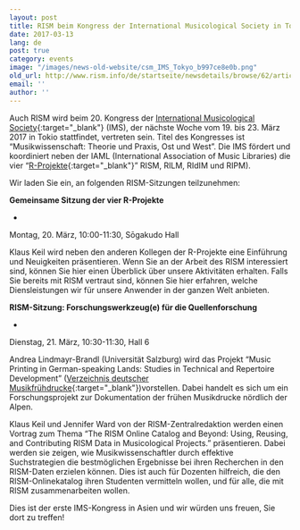 ```yaml
---
layout: post
title: RISM beim Kongress der International Musicological Society in Tokio
date: 2017-03-13
lang: de
post: true
category: events
image: "/images/news-old-website/csm_IMS_Tokyo_b997ce8e0b.png"
old_url: http://www.rism.info/de/startseite/newsdetails/browse/62/article/64/rism-at-the-international-musicological-society-congress-in-tokyo.html
email: ''
author: ''
---
```


Auch RISM wird beim 20. Kongress der [International Musicological Society](http://ims2017-tokyo.org/){:target="_blank"} (IMS), der nächste Woche vom 19. bis 23. März 2017 in Tokio stattfindet, vertreten sein. Titel des Kongresses ist “Musikwissenschaft: Theorie und Praxis, Ost und West”. Die IMS fördert und koordiniert neben der IAML (International Association of Music Libraries) die vier “[R-Projekte](http://www.r-musicprojects.org/){:target="_blank"}” RISM, RILM, RIdIM und RIPM).

Wir laden Sie ein, an folgenden RISM-Sitzungen teilzunehmen:

**Gemeinsame Sitzung der vier R-Projekte**

-

Montag, 20. März, 10:00-11:30, Sōgakudo Hall


Klaus Keil wird neben den anderen Kollegen der R-Projekte eine Einführung und Neuigkeiten präsentieren. Wenn Sie an der Arbeit des RISM interessiert sind, können Sie hier einen Überblick über unsere Aktivitäten erhalten. Falls Sie bereits mit RISM vertraut sind, können Sie hier erfahren, welche Diensleistungen wir für unsere Anwender in der ganzen Welt anbieten.

**RISM-Sitzung: Forschungswerkzeug(e) für die Quellenforschung**

-

Dienstag, 21. März, 10:30-11:30, Hall 6


Andrea Lindmayr-Brandl (Universität Salzburg) wird das Projekt “Music Printing in German-speaking Lands: Studies in Technical and Repertoire Development” ([Verzeichnis deutscher Musikfrühdrucke](http://www.vdm16.sbg.ac.at/db/music_prints.php?content=project_description&menu=0){:target="_blank"})vorstellen. Dabei handelt es sich um ein Forschungsprojekt zur Dokumentation der frühen Musikdrucke nördlich der Alpen.

Klaus Keil und Jennifer Ward von der RISM-Zentralredaktion werden einen Vortrag zum Thema “The RISM Online Catalog and Beyond: Using, Reusing, and Contributing RISM Data in Musicological Projects.” präsentieren. Dabei werden sie zeigen, wie Musikwissenschaftler durch effektive Suchstrategien die bestmöglichen Ergebnisse bei ihren Recherchen in den RISM-Daten erzielen können. Dies ist auch für Dozenten hilfreich, die den RISM-Onlinekatalog ihren Studenten vermitteln wollen, und für alle, die mit RISM zusammenarbeiten wollen.


Dies ist der erste IMS-Kongress in Asien und wir würden uns freuen, Sie dort zu treffen!

